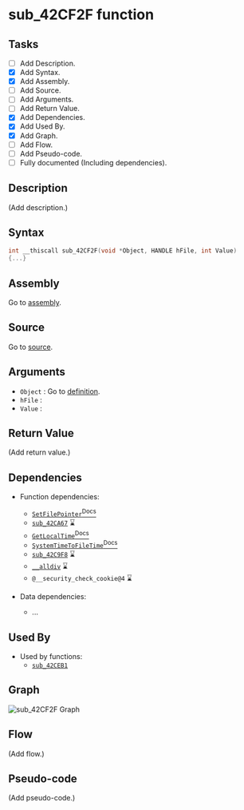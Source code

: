 # sub_42CF2F function

## Tasks

- [ ] Add Description.
- [X] Add Syntax.
- [X] Add Assembly.
- [ ] Add Source.
- [ ] Add Arguments.
- [ ] Add Return Value.
- [X] Add Dependencies.
- [X] Add Used By.
- [X] Add Graph.
- [ ] Add Flow.
- [ ] Add Pseudo-code.
- [ ] Fully documented (Including dependencies).

## Description

(Add description.)

## Syntax

```c
int __thiscall sub_42CF2F(void *Object, HANDLE hFile, int Value)
{...}
```

## Assembly

Go to [assembly](../asm/sub_42CF2F.asm).

## Source

Go to [source](../cc/sub_42CF2F.cc).

## Arguments

* `Object` : Go to [definition](./struct/struct_42CF2F_1.md).
* `hFile` : 
* `Value` : 

## Return Value

(Add return value.)

## Dependencies

* Function dependencies:
  * [`SetFilePointer`<sup>Docs</sup>](https://docs.microsoft.com/en-us/windows/win32/api/fileapi/nf-fileapi-setfilepointer)
  * [`sub_42CA67`](sub_42CA67.md) ⌛
  * [`GetLocalTime`<sup>Docs</sup>](https://docs.microsoft.com/en-us/windows/win32/api/sysinfoapi/nf-sysinfoapi-getlocaltime)
  * [`SystemTimeToFileTime`<sup>Docs</sup>](https://docs.microsoft.com/en-us/windows/win32/api/timezoneapi/nf-timezoneapi-systemtimetofiletime)
  * [`sub_42C9F8`](sub_42C9F8.md) ⌛
  * [`__alldiv`](__alldiv.md) ⌛
  * `@__security_check_cookie@4` ⌛


* Data dependencies:
  * ...

## Used By

* Used by functions:
  * [`sub_42CEB1`](../md/sub_42CEB1.md)

## Graph

![sub_42CF2F Graph](../svg/sub_42CF2F.svg "sub_42CF2F Graph")

## Flow

(Add flow.)

## Pseudo-code

(Add pseudo-code.)
